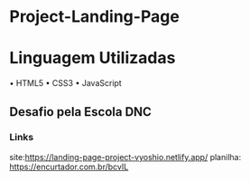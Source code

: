 # Project-Landing-Page

# Linguagem Utilizadas

• HTML5
• CSS3
• JavaScript

## Desafio pela Escola DNC

### Links 
site:https://landing-page-project-vyoshio.netlify.app/
planilha: https://encurtador.com.br/bcvIL
